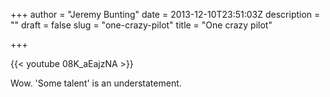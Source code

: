 +++
author = "Jeremy Bunting"
date = 2013-12-10T23:51:03Z
description = ""
draft = false
slug = "one-crazy-pilot"
title = "One crazy pilot"

+++

{{< youtube 08K_aEajzNA >}}

Wow. 'Some talent' is an understatement.

